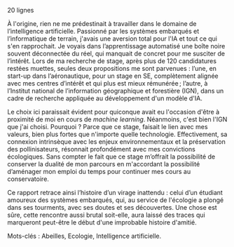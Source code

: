 20 lignes

À l'origine, rien ne me prédestinait à travailler dans le domaine de l’intelligence artificielle. Passionné par les systèmes embarqués et l’informatique de terrain, j'avais une aversion total pour l'IA et tout ce qui s'en rapprochait. Je voyais dans l’apprentissage automatisé une boîte noire souvent déconnectée du réel, qui manquait de concret pour me susciter de l’intérêt. Lors de ma recherche de stage, après plus de 120 candidatures restées muettes, seules deux propositions me sont parvenues : l’une, en start-up dans l’aéronautique, pour un stage en SE, complètement alignée avec mes centres d’intérêt  et qui plus est mieux rémunérée ; l’autre, à l’Institut national de l’information géographique et forestière (IGN), dans un cadre de recherche appliquée au développement d'un modèle d'IA.

Le choix ici paraissait évident pour quiconque avait eu l'occasion d'être à proximité de moi en cours de *machine learning*. Néanmoins, c'est bien l'IGN que j'ai choisi. Pourquoi ? Parce que ce stage, faisait le lien avec mes valeurs, bien plus fortes que n'importe quelle technologie. Effectivement, sa connexion intrinsèque avec les enjeux environnementaux et la préservation des pollinisateurs, résonnait profondément avec mes convictions écologiques. Sans compter le fait que ce stage m’offrait la possibilité de conserver la dualité de mon parcours en m'accordant la possibilité d’aménager mon emploi du temps pour continuer mes cours au conservatoire.

Ce rapport retrace ainsi l’histoire d’un virage inattendu : celui d’un étudiant amoureux des systèmes embarqués, qui, au service de l'écologie a plongé dans ses tourments, avec ses doutes et ses découvertes. Une chose est sûre, cette rencontre aussi brutal soit-elle, aura laissé des traces qui marqueront peut-être le début d'une improbable histoire d'amitié.

Mots-clés : Abeilles, Ecologie, Intelligence artificielle.